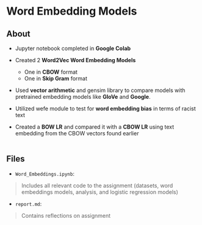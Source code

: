 # Word Embedding Models
## About
* Jupyter notebook completed in **Google Colab**
* Created 2 **Word2Vec Word Embedding Models**
   * One in **CBOW** format
   * One in **Skip Gram** format
   
 * Used **vector arithmetic** and gensim library to compare models with pretrained embedding models like **GloVe** and **Google**.
 * Utilized wefe module to test for **word embedding bias** in terms of racist text
 * Created a **BOW LR** and compared it with a **CBOW LR** using text embedding from the CBOW vectors found earlier
<br></br>

## Files
* `Word_Embeddings.ipynb`:
> Includes all relevant code to the assignment (datasets, word embeddings models, analysis, and logistic regression models)
* `report.md`:
> Contains reflections on assignment
